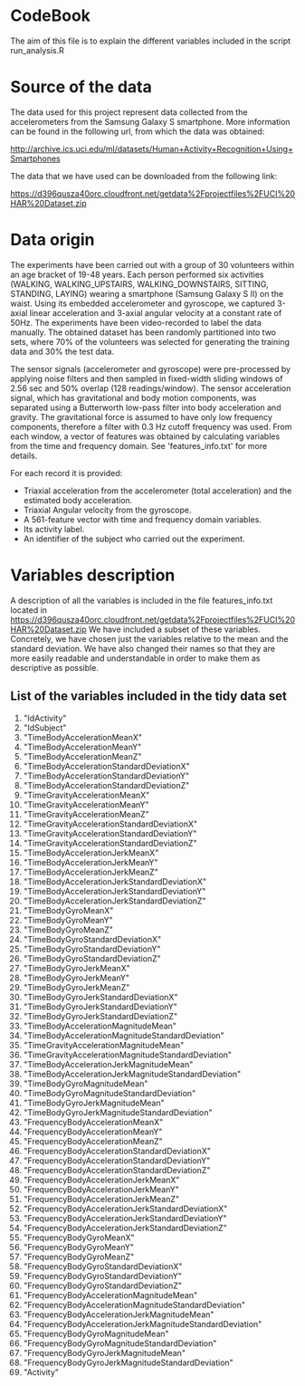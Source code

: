 # CodeBook

The aim of this file is to explain the different variables included in the script run_analysis.R

# Source of the data 

The data used for this project represent data collected from the accelerometers from the Samsung Galaxy S smartphone. More information can be found in the following url, from which the data was obtained:

http://archive.ics.uci.edu/ml/datasets/Human+Activity+Recognition+Using+Smartphones

The data that we have used can be downloaded from the following link:

https://d396qusza40orc.cloudfront.net/getdata%2Fprojectfiles%2FUCI%20HAR%20Dataset.zip

# Data origin
The experiments have been carried out with a group of 30 volunteers within an age bracket of 19-48 years. Each person performed six activities (WALKING, WALKING_UPSTAIRS, WALKING_DOWNSTAIRS, SITTING, STANDING, LAYING) wearing a smartphone (Samsung Galaxy S II) on the waist. Using its embedded accelerometer and gyroscope, we captured 3-axial linear acceleration and 3-axial angular velocity at a constant rate of 50Hz. The experiments have been video-recorded to label the data manually. The obtained dataset has been randomly partitioned into two sets, where 70% of the volunteers was selected for generating the training data and 30% the test data. 

The sensor signals (accelerometer and gyroscope) were pre-processed by applying noise filters and then sampled in fixed-width sliding windows of 2.56 sec and 50% overlap (128 readings/window). The sensor acceleration signal, which has gravitational and body motion components, was separated using a Butterworth low-pass filter into body acceleration and gravity. The gravitational force is assumed to have only low frequency components, therefore a filter with 0.3 Hz cutoff frequency was used. From each window, a vector of features was obtained by calculating variables from the time and frequency domain. See 'features_info.txt' for more details. 

For each record it is provided:

- Triaxial acceleration from the accelerometer (total acceleration) and the estimated body acceleration.
- Triaxial Angular velocity from the gyroscope. 
- A 561-feature vector with time and frequency domain variables. 
- Its activity label. 
- An identifier of the subject who carried out the experiment.

# Variables description
A description of all the variables is included in the file features_info.txt located in https://d396qusza40orc.cloudfront.net/getdata%2Fprojectfiles%2FUCI%20HAR%20Dataset.zip
We have included a subset of these variables. Concretely, we have chosen just the variables relative to the mean and the standard deviation. We have also changed their names so that they are more easily readable and understandable in order to make them as descriptive as possible.

## List of the variables included in the tidy data set
1. "IdActivity"                                             
2. "IdSubject"                                              
3. "TimeBodyAccelerationMeanX"                              
4. "TimeBodyAccelerationMeanY"                              
5. "TimeBodyAccelerationMeanZ"                              
6. "TimeBodyAccelerationStandardDeviationX"                 
7. "TimeBodyAccelerationStandardDeviationY"                 
8. "TimeBodyAccelerationStandardDeviationZ"                 
9. "TimeGravityAccelerationMeanX"                           
10. "TimeGravityAccelerationMeanY"                           
11. "TimeGravityAccelerationMeanZ"                           
12. "TimeGravityAccelerationStandardDeviationX"              
13. "TimeGravityAccelerationStandardDeviationY"              
14. "TimeGravityAccelerationStandardDeviationZ"              
15. "TimeBodyAccelerationJerkMeanX"                          
16. "TimeBodyAccelerationJerkMeanY"                          
17. "TimeBodyAccelerationJerkMeanZ"                          
18. "TimeBodyAccelerationJerkStandardDeviationX"             
19. "TimeBodyAccelerationJerkStandardDeviationY"             
20. "TimeBodyAccelerationJerkStandardDeviationZ"             
21. "TimeBodyGyroMeanX"                                      
22. "TimeBodyGyroMeanY"                                      
23. "TimeBodyGyroMeanZ"                                      
24. "TimeBodyGyroStandardDeviationX"                         
25. "TimeBodyGyroStandardDeviationY"                         
26. "TimeBodyGyroStandardDeviationZ"                         
27. "TimeBodyGyroJerkMeanX"                                  
28. "TimeBodyGyroJerkMeanY"                                  
29. "TimeBodyGyroJerkMeanZ"                                  
30. "TimeBodyGyroJerkStandardDeviationX"                     
31. "TimeBodyGyroJerkStandardDeviationY"                     
32. "TimeBodyGyroJerkStandardDeviationZ"                     
33. "TimeBodyAccelerationMagnitudeMean"                      
34. "TimeBodyAccelerationMagnitudeStandardDeviation"         
35. "TimeGravityAccelerationMagnitudeMean"                   
36. "TimeGravityAccelerationMagnitudeStandardDeviation"      
37. "TimeBodyAccelerationJerkMagnitudeMean"                  
38. "TimeBodyAccelerationJerkMagnitudeStandardDeviation"     
39. "TimeBodyGyroMagnitudeMean"                              
40. "TimeBodyGyroMagnitudeStandardDeviation"                 
41. "TimeBodyGyroJerkMagnitudeMean"                          
42. "TimeBodyGyroJerkMagnitudeStandardDeviation"             
43. "FrequencyBodyAccelerationMeanX"                         
44. "FrequencyBodyAccelerationMeanY"                         
45. "FrequencyBodyAccelerationMeanZ"                         
46. "FrequencyBodyAccelerationStandardDeviationX"            
47. "FrequencyBodyAccelerationStandardDeviationY"            
48. "FrequencyBodyAccelerationStandardDeviationZ"            
49. "FrequencyBodyAccelerationJerkMeanX"                     
50. "FrequencyBodyAccelerationJerkMeanY"                     
51. "FrequencyBodyAccelerationJerkMeanZ"                     
52. "FrequencyBodyAccelerationJerkStandardDeviationX"        
53. "FrequencyBodyAccelerationJerkStandardDeviationY"        
54. "FrequencyBodyAccelerationJerkStandardDeviationZ"        
55. "FrequencyBodyGyroMeanX"                                 
56. "FrequencyBodyGyroMeanY"                                 
57. "FrequencyBodyGyroMeanZ"                                 
58. "FrequencyBodyGyroStandardDeviationX"                    
59. "FrequencyBodyGyroStandardDeviationY"                    
60. "FrequencyBodyGyroStandardDeviationZ"                    
61. "FrequencyBodyAccelerationMagnitudeMean"                 
62. "FrequencyBodyAccelerationMagnitudeStandardDeviation"    
63. "FrequencyBodyAccelerationJerkMagnitudeMean"             
64. "FrequencyBodyAccelerationJerkMagnitudeStandardDeviation"
65. "FrequencyBodyGyroMagnitudeMean"                         
66. "FrequencyBodyGyroMagnitudeStandardDeviation"            
67. "FrequencyBodyGyroJerkMagnitudeMean"                     
68. "FrequencyBodyGyroJerkMagnitudeStandardDeviation" 
69. "Activity" 
